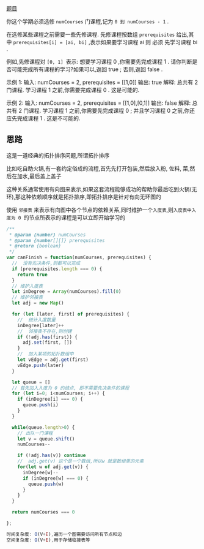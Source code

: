 [题目](https://leetcode.cn/problems/course-schedule/description/)

你这个学期必须选修 `numCourses` 门课程,记为 `0 到 numCourses - 1` . 

在选修某些课程之前需要一些先修课程.  先修课程按数组 `prerequisites` 给出,其中 `prerequisites[i] = [ai, bi]` ,表示如果要学习课程 ai 则 必须 先学习课程  bi . 

例如,先修课程对 `[0, 1] `表示: 想要学习课程 0 ,你需要先完成课程 1 . 
请你判断是否可能完成所有课程的学习?如果可以,返回 true ; 否则,返回 false . 

示例 1: 
输入: numCourses = 2, prerequisites = [[1,0]]
输出: true
解释: 总共有 2 门课程. 学习课程 1 之前,你需要完成课程 0 . 这是可能的. 

示例 2: 
输入: numCourses = 2, prerequisites = [[1,0],[0,1]]
输出: false
解释: 总共有 2 门课程. 学习课程 1 之前,你需要先完成​课程 0 ; 并且学习课程 0 之前,你还应先完成课程 1 . 这是不可能的. 


## 思路
这是一道经典的拓扑排序问题,所谓拓扑排序

比如吃自助火锅,有一套约定俗成的流程,首先先打开包装,然后放入粉, 佐料, 菜,然后在加水,最后盖上盖子

这种关系通常使用有向图来表示,如果这套流程能够成功的帮助你最后吃到火锅(无环),那这种依赖顺序就是拓扑排序,即拓扑排序是针对有向无环图的

使用 `邻接表` 来表示有向图中各个节点的依赖关系,同时维护一个`入度表`,则`入度表中入度为 0 `的节点所表示的课程是可以立即开始学习的

```js
/**
 * @param {number} numCourses
 * @param {number[][]} prerequisites
 * @return {boolean}
 */
var canFinish = function(numCourses, prerequisites) {
  //  没有先决条件,则都可以完成
  if (prerequisites.length === 0) {
    return true
  }
  // 维护入度表
  let inDegree = Array(numCourses).fill(0)
  // 维护邻接表
  let adj = new Map()

  for (let [later, first] of prerequisites) {
    //  统计入度数量
    inDegree[later]++
    //  邻接表不存在,则创建
    if (!adj.has(first)) {
      adj.set(first, [])
    }
    //  加入某项的拓扑数组中
    let vEdge = adj.get(first)
    vEdge.push(later)
  }

  let queue = []
  // 首先加入入度为 0 的结点, 即不需要先决条件的课程
  for (let i=0; i<numCourses; i++) {
    if (inDegree[i] === 0) {
      queue.push(i)
    }
  }

  while(queue.length>0) {
    // 出队一门课程
    let v = queue.shift()
    numCourses--

    if (!adj.has(v)) continue
    //  adj.get(v) 这个是一个数组,所以w 就是数组里的元素
    for(let w of adj.get(v)) {
      inDegree[w]--
      if (inDegree[w] === 0) {
        queue.push(w)
      }
    }
  }

  return numCourses === 0

};

时间复杂度: O(V+E),遍历一个图需要访问所有节点和边
空间复杂度: O(V+E),用于存储临接表等
```